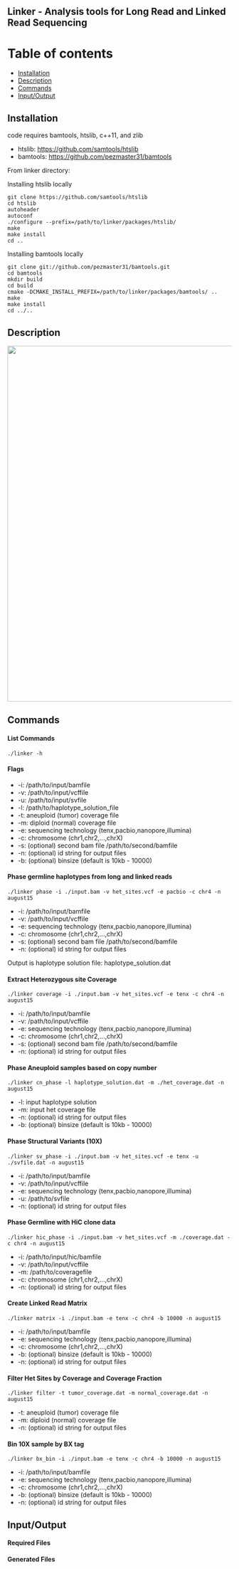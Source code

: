 ## Linker - Analysis tools for Long Read and Linked Read Sequencing

Table of contents
=================

  * [Installation](#gh-md-toc)
  * [Description](#description)
  * [Commands](#commands)
  * [Input/Output](#input/output)

Installation
------------

code requires bamtools, htslib, c++11, and zlib

  * htslib: https://github.com/samtools/htslib
  * bamtools: https://github.com/pezmaster31/bamtools

From linker directory:

Installing htslib locally
```
git clone https://github.com/samtools/htslib
cd htslib
autoheader
autoconf
./configure --prefix=/path/to/linker/packages/htslib/
make
make install
cd ..
```

Installing bamtools locally
```
git clone git://github.com/pezmaster31/bamtools.git
cd bamtools
mkdir build
cd build
cmake -DCMAKE_INSTALL_PREFIX=/path/to/linker/packages/bamtools/ ..
make
make install
cd ../..
```

Description
-----------

<img src="https://github.com/rwtourdot/linker/blob/master/linker_flowchart.png" width=800/>

Commands
--------

#### List Commands
```
./linker -h
```

#### Flags
  * -i: /path/to/input/bamfile
  * -v: /path/to/input/vcffile
  * -u: /path/to/input/svfile
  * -l: /path/to/haplotype_solution_file
  * -t: aneuploid (tumor) coverage file
  * -m: diploid (normal) coverage file
  * -e: sequencing technology (tenx,pacbio,nanopore,illumina)
  * -c: chromosome (chr1,chr2,...,chrX)
  * -s: (optional) second bam file /path/to/second/bamfile
  * -n: (optional) id string for output files
  * -b: (optional) binsize (default is 10kb - 10000)

#### Phase germline haplotypes from long and linked reads

```
./linker phase -i ./input.bam -v het_sites.vcf -e pacbio -c chr4 -n august15
```
  * -i: /path/to/input/bamfile
  * -v: /path/to/input/vcffile
  * -e: sequencing technology (tenx,pacbio,nanopore,illumina)
  * -c: chromosome (chr1,chr2,...,chrX)
  * -s: (optional) second bam file /path/to/second/bamfile
  * -n: (optional) id string for output files

Output is haplotype solution file: haplotype_solution.dat

#### Extract Heterozygous site Coverage

```
./linker coverage -i ./input.bam -v het_sites.vcf -e tenx -c chr4 -n august15
```
  * -i: /path/to/input/bamfile
  * -v: /path/to/input/vcffile
  * -e: sequencing technology (tenx,pacbio,nanopore,illumina)
  * -c: chromosome (chr1,chr2,...,chrX)
  * -s: (optional) second bam file /path/to/second/bamfile
  * -n: (optional) id string for output files

#### Phase Aneuploid samples based on copy number

```
./linker cn_phase -l haplotype_solution.dat -m ./het_coverage.dat -n august15
```
  * -l: input haplotype solution
  * -m: input het coverage file
  * -n: (optional) id string for output files
  * -b: (optional) binsize (default is 10kb - 10000)

#### Phase Structural Variants (10X)

```
./linker sv_phase -i ./input.bam -v het_sites.vcf -e tenx -u ./svfile.dat -n august15
```
  * -i: /path/to/input/bamfile
  * -v: /path/to/input/vcffile
  * -e: sequencing technology (tenx,pacbio,nanopore,illumina)
  * -u: /path/to/svfile
  * -n: (optional) id string for output files

#### Phase Germline with HiC clone data

```
./linker hic_phase -i ./input.bam -v het_sites.vcf -m ./coverage.dat -c chr4 -n august15
```
  * -i: /path/to/input/hic/bamfile
  * -v: /path/to/input/vcffile
  * -m: /path/to/coveragefile
  * -c: chromosome (chr1,chr2,...,chrX)
  * -n: (optional) id string for output files

#### Create Linked Read Matrix

```
./linker matrix -i ./input.bam -e tenx -c chr4 -b 10000 -n august15
```
  * -i: /path/to/input/bamfile
  * -e: sequencing technology (tenx,pacbio,nanopore,illumina)
  * -c: chromosome (chr1,chr2,...,chrX)
  * -b: (optional) binsize (default is 10kb - 10000)
  * -n: (optional) id string for output files

#### Filter Het Sites by Coverage and Coverage Fraction
```
./linker filter -t tumor_coverage.dat -m normal_coverage.dat -n august15
```
  * -t: aneuploid (tumor) coverage file
  * -m: diploid (normal) coverage file
  * -n: (optional) id string for output files

#### Bin 10X sample by BX tag
```
./linker bx_bin -i ./input.bam -e tenx -c chr4 -b 10000 -n august15
```
  * -i: /path/to/input/bamfile
  * -e: sequencing technology (tenx,pacbio,nanopore,illumina)
  * -c: chromosome (chr1,chr2,...,chrX)
  * -b: (optional) binsize (default is 10kb - 10000)
  * -n: (optional) id string for output files

Input/Output
--------

#### Required Files

#### Generated Files
